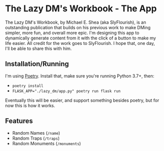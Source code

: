 # The Lazy DM's Workbook - The App

The Lazy DM's Workbook, by Michael E. Shea (aka SlyFlourish), is an outstanding publication that builds on his previous work to make DMing simpler, more fun, and overall more epic. I'm designing this app to dynamically generate content from it with the click of a button to make my life easier. All credit for the work goes to SlyFlourish. I hope that, one day, I'll be able to share this with him.

## Installation/Running

I'm using [Poetry](https://python-poetry.org/). Install that, make sure you're running Python 3.7+, then:

* `poetry install`
* `FLASK_APP="./lazy_dm/app.py" poetry run flask run`

Eventually this will be easier, and support something besides poetry, but for now this is how it works.

## Features

* Random Names (`/name`)
* Random Traps (`/traps`)
* Random Monuments (`/monuments`)
